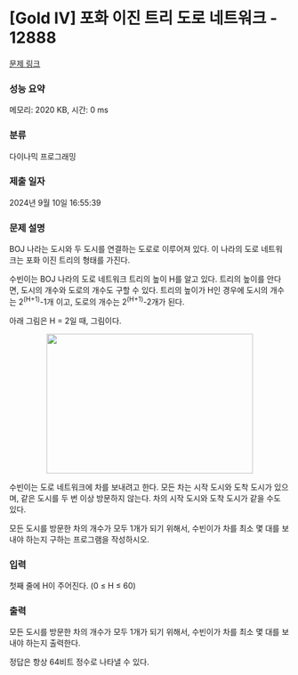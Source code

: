 # [Gold IV] 포화 이진 트리 도로 네트워크 - 12888 

[문제 링크](https://www.acmicpc.net/problem/12888) 

### 성능 요약

메모리: 2020 KB, 시간: 0 ms

### 분류

다이나믹 프로그래밍

### 제출 일자

2024년 9월 10일 16:55:39

### 문제 설명

<p>BOJ 나라는 도시와 두 도시를 연결하는 도로로 이루어져 있다. 이 나라의 도로 네트워크는 포화 이진 트리의 형태를 가진다.</p>

<p>수빈이는 BOJ 나라의 도로 네트워크 트리의 높이 H를 알고 있다. 트리의 높이를 안다면, 도시의 개수와 도로의 개수도 구할 수 있다. 트리의 높이가 H인 경우에 도시의 개수는 2<sup>(H+1)</sup>-1개 이고, 도로의 개수는 2<sup>(H+1)</sup>-2개가 된다.</p>

<p>아래 그림은 H = 2일 때, 그림이다.</p>

<p style="text-align: center;"><img alt="" src="https://onlinejudgeimages.s3-ap-northeast-1.amazonaws.com/problem/12888/1.png" style="height:251px; width:371px"></p>

<p>수빈이는 도로 네트워크에 차를 보내려고 한다. 모든 차는 시작 도시와 도착 도시가 있으며, 같은 도시를 두 번 이상 방문하지 않는다. 차의 시작 도시와 도착 도시가 같을 수도 있다.</p>

<p>모든 도시를 방문한 차의 개수가 모두 1개가 되기 위해서, 수빈이가 차를 최소 몇 대를 보내야 하는지 구하는 프로그램을 작성하시오.</p>

### 입력 

 <p>첫째 줄에 H이 주어진다. (0 ≤ H ≤ 60)</p>

### 출력 

 <p>모든 도시를 방문한 차의 개수가 모두 1개가 되기 위해서, 수빈이가 차를 최소 몇 대를 보내야 하는지 출력한다.</p>

<p>정답은 항상 64비트 정수로 나타낼 수 있다.</p>


